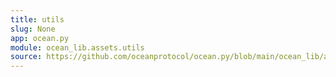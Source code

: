 ```yaml
---
title: utils
slug: None
app: ocean.py
module: ocean_lib.assets.utils
source: https://github.com/oceanprotocol/ocean.py/blob/main/ocean_lib/assets/utils.py
---
```

